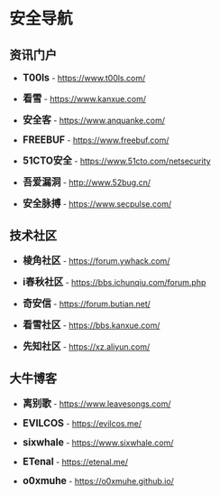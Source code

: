 # 安全导航 #

## 资讯门户 ##

* <big>**T00ls**</big> - https://www.t00ls.com/

* <big>**看雪**</big> - https://www.kanxue.com/

* <big>**安全客**</big> - https://www.anquanke.com/

* <big>**FREEBUF**</big> - https://www.freebuf.com/

* <big>**51CTO安全**</big> - https://www.51cto.com/netsecurity

* <big>**吾爱漏洞**</big> - http://www.52bug.cn/

* <big>**安全脉搏**</big> - https://www.secpulse.com/

## 技术社区 ##

* <big>**棱角社区**</big> - https://forum.ywhack.com/

* <big>**i春秋社区**</big> - https://bbs.ichunqiu.com/forum.php

* <big>**奇安信**</big> - https://forum.butian.net/

* <big>**看雪社区**</big> - https://bbs.kanxue.com/

* <big>**先知社区**</big> - https://xz.aliyun.com/

## 大牛博客 ##

* <big>**离别歌**</big> - https://www.leavesongs.com/

* <big>**EVILCOS**</big> - https://evilcos.me/

* <big>**sixwhale**</big> - https://www.sixwhale.com/

* <big>**ETenal**</big> - https://etenal.me/

* <big>**o0xmuhe**</big> - https://o0xmuhe.github.io/